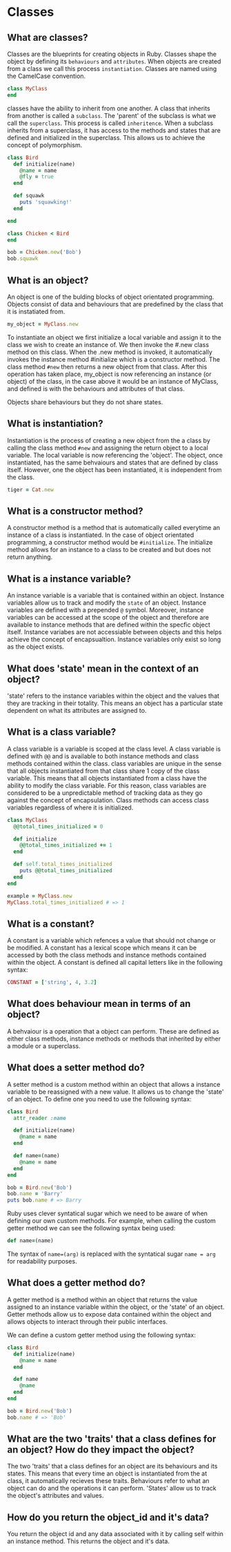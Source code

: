 # Classes 

## What are classes? 
Classes are the blueprints for creating objects in Ruby. Classes shape the object by defining its `behaviours` and `attributes`. When objects are created from a class we call this process `instantiation`. Classes are named using the CamelCase convention. 

```ruby
class MyClass
end
```
classes have the ability to inherit from one another. A class that inherits from another is called a `subclass`. The 'parent' of the subclass is what we call the `superclass`. This process is called `inheritence`. When a subclass inherits  from a superclass, it has access to the methods and states that are defined and initialized in the superclass. This allows us to achieve the concept of polymorphism. 

```ruby
class Bird
  def initialize(name)
    @name = name 
    @fly = true
  end

  def squawk
    puts 'squawking!'
  end

end

class Chicken < Bird
end

bob = Chicken.new('Bob')
bob.squawk
```

## What is an object?
An object is one of the bulding blocks of object orientated programming. Objects consist of data and behaviours that are predefined
by the class that it is instatiated from. 

```ruby
my_object = MyClass.new
```
To instantiate an object we first initialize a local variable and assign it to the class we wish to create an instance of. We then invoke the #.new class method on this class. When the .new method is invoked, it automatically invokes the instance method #initialize which is a constructor method. The class method `#new` then returns a new object from that class. After this operation has taken place, my_object is now referencing an instance (or object) of the class, in the case above it would be an instance of MyClass, and defined is with the behaviours and attributes of that class.

Objects share behaviours but they do not share states. 

## What is instantiation?
Instantiation is the process of creating a new object from the a class by calling the class method `#new` and assigning the return object to a local variable. The local variable is now referencing the 'object'. The object, once instantiated, has the same behvaiours and states that are defined by class itself. However, one the object has been instantiated, it is independent from the class.

```ruby
tiger = Cat.new
```

## What is a constructor method?

A constructor method is a method that is automatically called everytime an instance of a class is instantiated. In the case of object orientated programming, a constructor method would be `#initialize`. The initialize method allows for an instance to a class to be created and but does not return anything.

## What is a instance variable?

An instance variable is a variable that is contained within an object. Instance variables allow us to track and modify the `state` of an object. Instance variables are defined with a prepended `@` symbol. Moreover, instance variables can be 
accessed at the scope of the object and therefore are available to instance methods that are defined within the specfic object itself. Instance variabes are not accessiable between objects and this helps achieve the concept of encapsualtion. Instance variables only exist so long as the object exists.

## What does 'state' mean in the context of an object?
'state' refers to the instance variables within the object and the values that they are tracking in their totality. This means an object has a particular state dependent on what its attributes are assigned to.  

## What is a class variable?
A class variable is a variable is scoped at the class level. A class variable is defined with `@@` and is available to both instance methods and class methods contained within the class. class variables are unique in the sense that all objects instantiated from that class share 1 copy of the class variable. This means that all objects instantiated from a class have the ability to modify the class variable. For this reason, class variables are considered to be a unpredictable method of tracking data as they go against the concept of encapsulation. Class methods can access class variables regardless of where it is initialized. 

```ruby
class MyClass
  @@total_times_initialized = 0

  def initialize
    @@total_times_initialized += 1
  end

  def self.total_times_initialized
    puts @@total_times_initialized
  end
end

example = MyClass.new
MyClass.total_times_initialized # => 1
```

## What is a constant?
A constant is a variable which refences a value that should not change or be modified. A constant has a lexical scope which means it can be accessed by both the class methods and instance methods contained within the object. A constant is defined all capital letters like in the following syntax:

```ruby
CONSTANT = ['string', 4, 3.2]
```

## What does behaviour mean in terms of an object?
A behvaiour is a operation that a object can perform. These are defined as either class methods, instance methods or methods that inherited by either a module or a superclass. 

## What does a setter method do? 
A setter method is a custom method within an object that allows a instance variable to be reassigned with a new value. It allows us to change the 'state' of an object. To define one you need to use the following syntax:

```ruby
class Bird
  attr_reader :name

  def initialize(name)
    @name = name
  end

  def name=(name)
    @name = name
  end
end

bob = Bird.new('Bob')
bob.name = 'Barry'
puts bob.name # => Barry
```

Ruby uses clever syntatical sugar which we need to be aware of when defining our own custom methods. For example, when calling the custom getter method we can see the following syntax being used:

```ruby
def name=(name)
```
The syntax of `name=(arg)` is replaced with the syntatical sugar `name = arg` for readability purposes.  

## What does a getter method do?
A getter method is a method within an object that returns the value assigned to an instance variable within the object, or the 'state' of an object. Getter methods allow us to expose data contained within the object and allows objects to interact through their public interfaces.

We can define a custom getter method using the following syntax:

```ruby
class Bird
  def initialize(name)
    @name = name
  end

  def name
    @name
  end
end

bob = Bird.new('Bob')
bob.name # => 'Bob'
```
## What are the two 'traits' that a class defines for an object? How do they impact the object? 

The two 'traits' that a class defines for an object are its behaviours and its states. This means that every time an object is instantiated from the at class, it automatically recieves these traits. Behaviours refer to what an object can do and the operations it can perform. 'States' allow us to track the object's attributes and values.

## How do you return the object_id and it's data?
You return the object id and any data associated with it by calling self within an instance method. This returns the object and it's data. 





